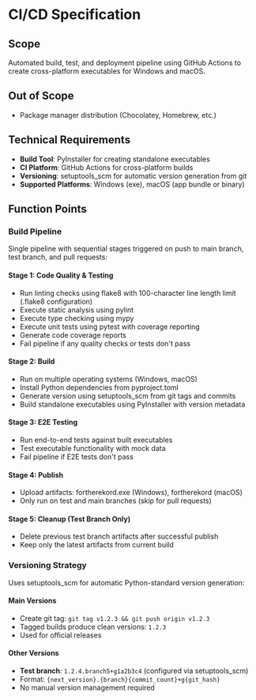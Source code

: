 # CI/CD Specification

## Scope
Automated build, test, and deployment pipeline using GitHub Actions to create cross-platform executables for Windows and macOS.

## Out of Scope
- Package manager distribution (Chocolatey, Homebrew, etc.)

## Technical Requirements
- **Build Tool**: PyInstaller for creating standalone executables
- **CI Platform**: GitHub Actions for cross-platform builds
- **Versioning**: setuptools_scm for automatic version generation from git
- **Supported Platforms**: Windows (exe), macOS (app bundle or binary)

## Function Points

### Build Pipeline
Single pipeline with sequential stages triggered on push to main branch, test branch, and pull requests:

#### Stage 1: Code Quality & Testing
- Run linting checks using flake8 with 100-character line length limit (.flake8 configuration)
- Execute static analysis using pylint
- Execute type checking using mypy
- Execute unit tests using pytest with coverage reporting
- Generate code coverage reports
- Fail pipeline if any quality checks or tests don't pass

#### Stage 2: Build
- Run on multiple operating systems (Windows, macOS)
- Install Python dependencies from pyproject.toml
- Generate version using setuptools_scm from git tags and commits
- Build standalone executables using PyInstaller with version metadata

#### Stage 3: E2E Testing
- Run end-to-end tests against built executables
- Test executable functionality with mock data
- Fail pipeline if E2E tests don't pass

#### Stage 4: Publish
- Upload artifacts: fortherekord.exe (Windows), fortherekord (macOS)
- Only run on test and main branches (skip for pull requests)

#### Stage 5: Cleanup (Test Branch Only)
- Delete previous test branch artifacts after successful publish
- Keep only the latest artifacts from current build

### Versioning Strategy

Uses setuptools_scm for automatic Python-standard version generation:

#### Main Versions
- Create git tag: `git tag v1.2.3 && git push origin v1.2.3`
- Tagged builds produce clean versions: `1.2.3`
- Used for official releases

#### Other Versions  
- **Test branch**: `1.2.4.branch5+g1a2b3c4` (configured via setuptools_scm)
- Format: `{next_version}.{branch}{commit_count}+g{git_hash}`
- No manual version management required
